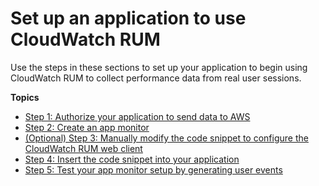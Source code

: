 # Set up an application to use CloudWatch RUM<a name="CloudWatch-RUM-get-started"></a>

Use the steps in these sections to set up your application to begin using CloudWatch RUM to collect performance data from real user sessions\.

**Topics**
+ [Step 1: Authorize your application to send data to AWS](CloudWatch-RUM-get-started-authorization.md)
+ [Step 2: Create an app monitor](CloudWatch-RUM-get-started-create-app-monitor.md)
+ [\(Optional\) Step 3: Manually modify the code snippet to configure the CloudWatch RUM web client](CloudWatch-RUM-modify-snippet.md)
+ [Step 4: Insert the code snippet into your application](CloudWatch-RUM-get-started-insert-code-snippet.md)
+ [Step 5: Test your app monitor setup by generating user events](CloudWatch-RUM-get-started-generate-data.md)